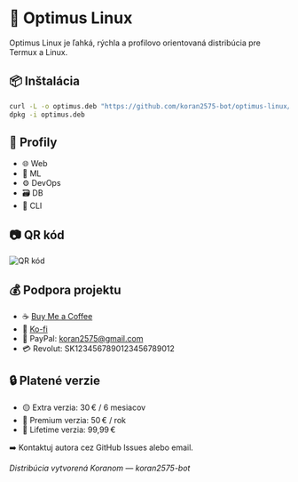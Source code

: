 # 🚀 Optimus Linux

Optimus Linux je ľahká, rýchla a profilovo orientovaná distribúcia pre Termux a Linux.

## 📦 Inštalácia

```bash
curl -L -o optimus.deb "https://github.com/koran2575-bot/optimus-linux/releases/download/v1.2/optimus-deb.deb"
dpkg -i optimus.deb
```

## 🧭 Profily

- 🌐 Web
- 🤖 ML
- ⚙️ DevOps
- 🗃️ DB
- 🧵 CLI

## 📷 QR kód

![QR kód](optimus-qr.png)

## 💰 Podpora projektu

- ☕ [Buy Me a Coffee](https://www.buymeacoffee.com/koran2575)
- 💙 [Ko-fi](https://ko-fi.com/koran2575)
- 💸 PayPal: koran2575@gmail.com
- 💳 Revolut: SK1234567890123456789012

## 🔒 Platené verzie

- 🟡 Extra verzia: 30 € / 6 mesiacov  
- 🔵 Premium verzia: 50 € / rok  
- 🔴 Lifetime verzia: 99,99 €

➡️ Kontaktuj autora cez GitHub Issues alebo email.

*Distribúcia vytvorená Koranom — koran2575-bot*
